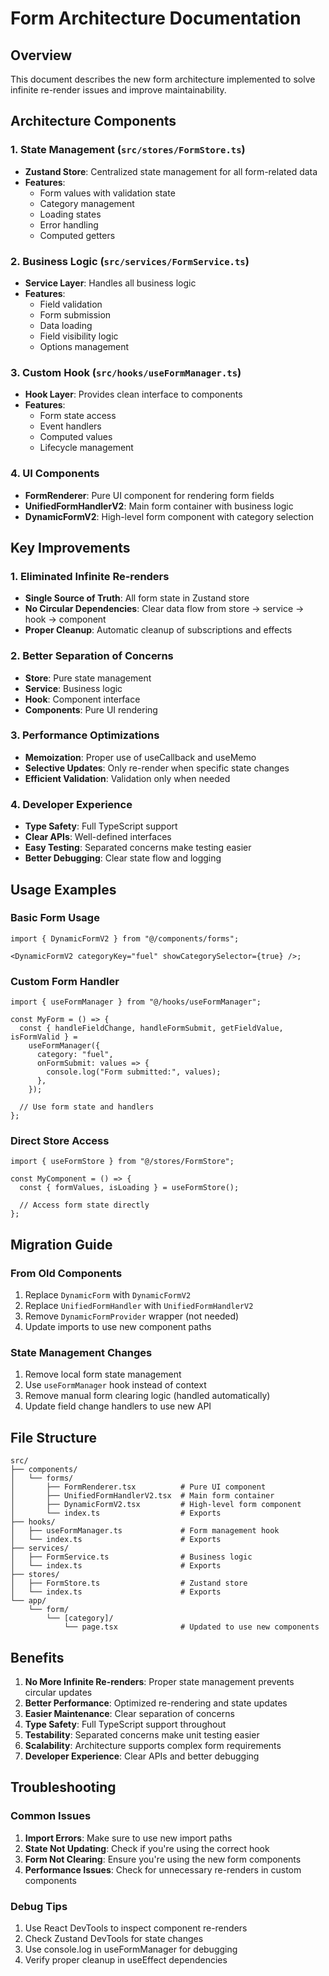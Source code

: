 # Form Architecture Documentation

## Overview

This document describes the new form architecture implemented to solve infinite re-render issues and improve maintainability.

## Architecture Components

### 1. State Management (`src/stores/FormStore.ts`)

- **Zustand Store**: Centralized state management for all form-related data
- **Features**:
  - Form values with validation state
  - Category management
  - Loading states
  - Error handling
  - Computed getters

### 2. Business Logic (`src/services/FormService.ts`)

- **Service Layer**: Handles all business logic
- **Features**:
  - Field validation
  - Form submission
  - Data loading
  - Field visibility logic
  - Options management

### 3. Custom Hook (`src/hooks/useFormManager.ts`)

- **Hook Layer**: Provides clean interface to components
- **Features**:
  - Form state access
  - Event handlers
  - Computed values
  - Lifecycle management

### 4. UI Components

- **FormRenderer**: Pure UI component for rendering form fields
- **UnifiedFormHandlerV2**: Main form container with business logic
- **DynamicFormV2**: High-level form component with category selection

## Key Improvements

### 1. Eliminated Infinite Re-renders

- **Single Source of Truth**: All form state in Zustand store
- **No Circular Dependencies**: Clear data flow from store → service → hook → component
- **Proper Cleanup**: Automatic cleanup of subscriptions and effects

### 2. Better Separation of Concerns

- **Store**: Pure state management
- **Service**: Business logic
- **Hook**: Component interface
- **Components**: Pure UI rendering

### 3. Performance Optimizations

- **Memoization**: Proper use of useCallback and useMemo
- **Selective Updates**: Only re-render when specific state changes
- **Efficient Validation**: Validation only when needed

### 4. Developer Experience

- **Type Safety**: Full TypeScript support
- **Clear APIs**: Well-defined interfaces
- **Easy Testing**: Separated concerns make testing easier
- **Better Debugging**: Clear state flow and logging

## Usage Examples

### Basic Form Usage

```tsx
import { DynamicFormV2 } from "@/components/forms";

<DynamicFormV2 categoryKey="fuel" showCategorySelector={true} />;
```

### Custom Form Handler

```tsx
import { useFormManager } from "@/hooks/useFormManager";

const MyForm = () => {
  const { handleFieldChange, handleFormSubmit, getFieldValue, isFormValid } =
    useFormManager({
      category: "fuel",
      onFormSubmit: values => {
        console.log("Form submitted:", values);
      },
    });

  // Use form state and handlers
};
```

### Direct Store Access

```tsx
import { useFormStore } from "@/stores/FormStore";

const MyComponent = () => {
  const { formValues, isLoading } = useFormStore();

  // Access form state directly
};
```

## Migration Guide

### From Old Components

1. Replace `DynamicForm` with `DynamicFormV2`
2. Replace `UnifiedFormHandler` with `UnifiedFormHandlerV2`
3. Remove `DynamicFormProvider` wrapper (not needed)
4. Update imports to use new component paths

### State Management Changes

1. Remove local form state management
2. Use `useFormManager` hook instead of context
3. Remove manual form clearing logic (handled automatically)
4. Update field change handlers to use new API

## File Structure

```
src/
├── components/
│   └── forms/
│       ├── FormRenderer.tsx          # Pure UI component
│       ├── UnifiedFormHandlerV2.tsx  # Main form container
│       ├── DynamicFormV2.tsx         # High-level form component
│       └── index.ts                  # Exports
├── hooks/
│   ├── useFormManager.ts             # Form management hook
│   └── index.ts                      # Exports
├── services/
│   ├── FormService.ts                # Business logic
│   └── index.ts                      # Exports
├── stores/
│   ├── FormStore.ts                  # Zustand store
│   └── index.ts                      # Exports
└── app/
    └── form/
        └── [category]/
            └── page.tsx              # Updated to use new components
```

## Benefits

1. **No More Infinite Re-renders**: Proper state management prevents circular updates
2. **Better Performance**: Optimized re-rendering and state updates
3. **Easier Maintenance**: Clear separation of concerns
4. **Type Safety**: Full TypeScript support throughout
5. **Testability**: Separated concerns make unit testing easier
6. **Scalability**: Architecture supports complex form requirements
7. **Developer Experience**: Clear APIs and better debugging

## Troubleshooting

### Common Issues

1. **Import Errors**: Make sure to use new import paths
2. **State Not Updating**: Check if you're using the correct hook
3. **Form Not Clearing**: Ensure you're using the new form components
4. **Performance Issues**: Check for unnecessary re-renders in custom components

### Debug Tips

1. Use React DevTools to inspect component re-renders
2. Check Zustand DevTools for state changes
3. Use console.log in useFormManager for debugging
4. Verify proper cleanup in useEffect dependencies
